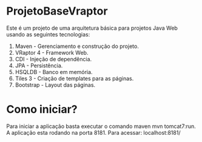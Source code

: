 # ProjetoBaseVraptor

Este é um projeto de uma arquitetura básica para projetos Java Web usando as seguintes tecnologias: 

1. Maven - Gerenciamento e construção do projeto.
2. VRaptor 4 - Framework Web.
3. CDI - Injeção de dependência.
3. JPA - Persistência.
4. HSQLDB - Banco em memória.
5. Tiles 3 - Criação de templates para as páginas.
6. Bootstrap - Layout das páginas.

# Como iniciar?

Para iniciar a aplicação basta executar o comando maven mvn tomcat7:run. 
A aplicação esta rodando na porta 8181. Para acessar: localhost:8181/
